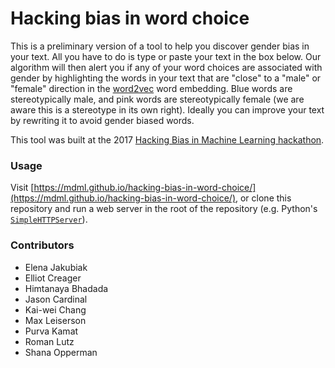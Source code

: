 # Hacking bias in word choice

This is a preliminary version of a tool to help you discover gender bias in your text. All you have to do is type or paste your text in the box below. Our algorithm will then alert you if any of your word choices are associated with gender by highlighting the words in your text that are "close" to a "male" or "female" direction in the [word2vec](https://www.tensorflow.org/tutorials/word2vec) word embedding. Blue words are stereotypically male, and pink words are stereotypically female (we are aware this is a stereotype in its own right). Ideally you can improve your text by rewriting it to avoid gender biased words.

This tool was built at the 2017 [Hacking Bias in Machine Learning hackathon](https://www.eventbrite.com/e/new-england-machine-learning-hackathon-hacking-bias-in-ml-tickets-32951771636?aff=NEML).

### Usage

Visit [https://mdml.github.io/hacking-bias-in-word-choice/](https://mdml.github.io/hacking-bias-in-word-choice/), or clone this repository and run a web server in the root of the repository (e.g. Python's [`SimpleHTTPServer`](https://docs.python.org/2/library/simplehttpserver.html)).

### Contributors
* Elena Jakubiak
* Elliot Creager
* Himtanaya Bhadada
* Jason Cardinal
* Kai-wei Chang
* Max Leiserson
* Purva Kamat
* Roman Lutz
* Shana Opperman
